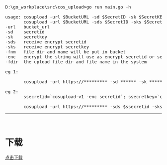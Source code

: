 <pre>
D:\go_workplace\src\cos_upload>go run main.go -h

usage: cosupload -url $BucketURL -sd $SecretID -sk $SecretKEY -fnm $FileNAME -fdir $FileDIR
       cosupload -url $BucketURL -sds $SecretID -sks $SecretKEY -fnm $FileNAME -fdir $FileDIR
-url   bucket_url
-sd    secretid
-sk    secretkey
-sds   receive encrypt secretid
-sks   receive encrypt secretkey
-fnm   file dir and name will be put in bucket
-enc   encrypt the string will use as encrypt secretid or secretkey
-fdir  the upload file dir and file name in the system

eg 1:<br>
       cosupload -url https://********* -sd ****** -sk ****** -fnm /APP_BACKUP/test/test.tar.gz -fdir /usr/local/test.tar.gz<br>
eg 2:
       ssecretid=`cosupload-v1 -enc secretid`; ssecretkey=`cosupload-v1 -enc secretkey`<br>
       cosupload -url https://********* -sds $ssecretid -sks $ssecretkey -fnm /APP_BACKUP/test/test.tar.gz -fdir /usr/local/test.tar.gz
</pre>
---
<br>

# **下载**<br>
[点击下载](https://github.com/qqzgqq/cos_upload_tool/releases/tag/V1.0)